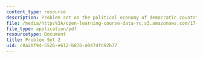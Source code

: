 ```yaml
---
content_type: resource
description: Problem set on the political economy of democratic countries.
file: /media/https%3A/open-learning-course-data-rc.s3.amazonaws.com/17-812j-collective-choice-i-fall-2008/c8a20f945526e612b876a047dfd92b77_pset2.pdf
file_type: application/pdf
resourcetype: Document
title: Problem Set 2
uid: c8a20f94-5526-e612-b876-a047dfd92b77
---
```

